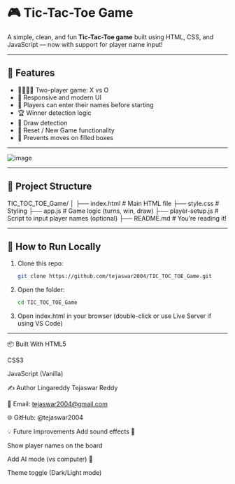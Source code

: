 # 🎮 Tic-Tac-Toe Game

A simple, clean, and fun **Tic-Tac-Toe game** built using HTML, CSS, and JavaScript — now with support for player name input!

---

## 🧠 Features

- 👨‍👩‍👧‍👦 Two-player game: X vs O
- 🎨 Responsive and modern UI
- 📝 Players can enter their names before starting
- 🏆 Winner detection logic
- 🤝 Draw detection
- 🔁 Reset / New Game functionality
- 🚫 Prevents moves on filled boxes

---

![image](https://github.com/user-attachments/assets/57486e43-9b9b-4d4e-8f9f-699355be6e94)

---

## 📂 Project Structure

TIC_TOC_TOE_Game/
│
├── index.html # Main HTML file
├── style.css # Styling
├── app.js # Game logic (turns, win, draw)
├── player-setup.js # Script to input player names (optional)
├── README.md # You’re reading it!






---

## 🚀 How to Run Locally

1. Clone this repo:
   ```bash
   git clone https://github.com/tejaswar2004/TIC_TOC_TOE_Game.git


2. Open the folder:
    ```bash
   cd TIC_TOC_TOE_Game

3. Open index.html in your browser (double-click or use Live Server if using VS Code)

---




📦 Built With
HTML5

CSS3

JavaScript (Vanilla)



✍️ Author
Lingareddy Tejaswar Reddy

📧 Email: tejaswar2004@gmail.com

🌐 GitHub: @tejaswar2004



💡 Future Improvements
Add sound effects 🎵

Show player names on the board

Add AI mode (vs computer) 🤖

Theme toggle (Dark/Light mode)



    



